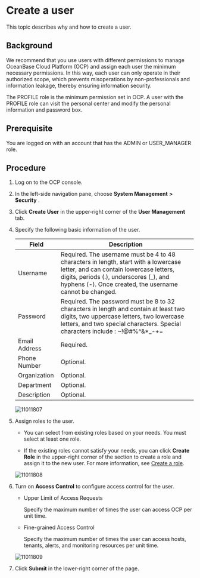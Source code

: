 # Create a user

This topic describes why and how to create a user.

## Background

We recommend that you use users with different permissions to manage OceanBase Cloud Platform (OCP) and assign each user the minimum necessary permissions. In this way, each user can only operate in their authorized scope, which prevents misoperations by non-professionals and information leakage, thereby ensuring information security.

The PROFILE role is the minimum permission set in OCP. A user with the PROFILE role can visit the personal center and modify the personal information and password box.

## Prerequisite

You are logged on with an account that has the ADMIN or USER_MANAGER role.

## Procedure

1. Log on to the OCP console.

2. In the left-side navigation pane, choose **System Management** **\>** **Security** .

3. Click **Create User** in the upper-right corner of the **User Management** tab.

4. Specify the following basic information of the user.

   |     Field     |                                                                                                                              Description                                                                                                                               |
   |---------------|------------------------------------------------------------------------------------------------------------------------------------------------------------------------------------------------------------------------------------------------------------------------|
   | Username      | Required.  The username must be 4 to 48 characters in length, start with a lowercase letter, and can contain lowercase letters, digits, periods (.), underscores (_), and hyphens (-).   Once created, the username cannot be changed. |
   | Password      | Required.  The password must be 8 to 32 characters in length and contain at least two digits, two uppercase letters, two lowercase letters, and two special characters. Special characters include : ~!@#%^&*_-+=|(){}[]:;,.?/                                     |
   | Email Address | Required.                                                                                                                                                                                                                                                              |
   | Phone Number  | Optional.                                                                                                                                                                                                                                                              |
   | Organization  | Optional.                                                                                                                                                                                                                                                              |
   | Department    | Optional.                                                                                                                                                                                                                                                              |
   | Description   | Optional.                                                                                                                                                                                                                                                              |

   ![11011807](https://help-static-aliyun-doc.aliyuncs.com/assets/img/en-US/8839248361/p346482.png)

5. Assign roles to the user.

   * You can select from existing roles based on your needs. You must select at least one role.

   * If the existing roles cannot satisfy your needs, you can click **Create Role** in the upper-right corner of the section to create a role and assign it to the new user. For more information, see [Create a role](../1600.system-management-features/400.manage-roles/200.create-a-role.md).

   ![11011808](https://help-static-aliyun-doc.aliyuncs.com/assets/img/en-US/8839248361/p346483.png)

6. Turn on **Access Control** to configure access control for the user.

   * Upper Limit of Access Requests

     Specify the maximum number of times the user can access OCP per unit time.

   * Fine-grained Access Control

     Specify the maximum number of times the user can access hosts, tenants, alerts, and monitoring resources per unit time.

   ![11011809](https://help-static-aliyun-doc.aliyuncs.com/assets/img/en-US/8839248361/p346484.png)

7. Click **Submit** in the lower-right corner of the page.

